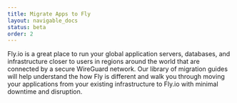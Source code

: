 ```yaml
---
title: Migrate Apps to Fly
layout: navigable_docs
status: beta
order: 2
---
```


Fly.io is a great place to run your global application servers, databases, and infrastructure closer to users in regions around the world that are connected by a secure WireGuard network. Our library of migration guides will help understand the how Fly is different and walk you through moving your applications from your existing infrastructure to Fly.io with minimal downtime and disruption.